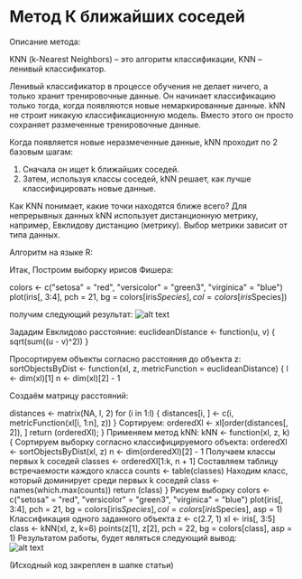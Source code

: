 # Метод К ближайших соседей

Описание метода:
  
  KNN (k-Nearest Neighbors) – это алгоритм классификации, 
KNN – ленивый классификатор.

  Ленивый классификатор в процессе обучения не делает ничего, а только хранит тренировочные данные. Он начинает классификацию 
только тогда, когда появляются новые немаркированные данные.
  kNN не строит никакую классификационную модель. Вместо этого он просто сохраняет размеченные тренировочные данные.

Когда появляется новые неразмеченные данные, kNN проходит по 2 базовым шагам:
  1) Сначала он ищет k ближайших соседей.
  2) Затем, используя классы соседей, kNN решает, как лучше классифицировать новые данные.

Как KNN понимает, какие точки находятся ближе всего? Для непрерывных данных kNN использует дистанционную метрику, например, Евклидову дистанцию (метрику). Выбор метрики зависит от типа данных.

Алгоритм на языке R:

Итак, Построим выборку ирисов Фишера:

  colors <- c("setosa" = "red", "versicolor" = "green3",
  "virginica" = "blue")
  plot(iris[, 3:4], pch = 21, bg = colors[iris$Species],
  col = colors[iris$Species])

получим следующий результат:
![alt text](https://github.com/dmitrail/ALGORYTHM_KNN/blob/master/KNN_RAW.png) 

Зададим Евклидово расстояние:
  euclideanDistance <- function(u, v)
  {
  sqrt(sum((u - v)^2))
  }

Просортируем объекты согласно расстояния до объекта z:
  sortObjectsByDist <- function(xl, z, metricFunction =
  euclideanDistance)
  {
  l <- dim(xl)[1]
  n <- dim(xl)[2] - 1

Создаём матрицу расстояний:

  distances <- matrix(NA, l, 2)
  for (i in 1:l)
  {
  distances[i, ] <- c(i, metricFunction(xl[i, 1:n], z))
  }
Сортируем:
  orderedXl <- xl[order(distances[, 2]), ]
  return (orderedXl);
  }
Применяем метод kNN:
  kNN <- function(xl, z, k)
  {
Сортируем выборку согласно классифицируемого объекта:
  orderedXl <- sortObjectsByDist(xl, z)
  n <- dim(orderedXl)[2] - 1
Получаем классы первых k соседей
  classes <- orderedXl[1:k, n + 1]
Составляем таблицу встречаемости каждого класса
  counts <- table(classes)
Находим класс, который доминирует среди первых k соседей
  class <- names(which.max(counts))
  return (class)
  }
Рисуем выборку
  colors <- c("setosa" = "red", "versicolor" = "green3",
  "virginica" = "blue")
  plot(iris[, 3:4], pch = 21, bg = colors[iris$Species], col
  = colors[iris$Species], asp = 1)
Классификация одного заданного объекта
  z <- c(2.7, 1)
  xl <- iris[, 3:5]
  class <- kNN(xl, z, k=6)
  points(z[1], z[2], pch = 22, bg = colors[class], asp = 1)
Результатом работы, будет являться следующий вывод:  
  ![alt text](https://github.com/dmitrail/ALGORYTHM_KNN/blob/master/KNN_DONE.png) 
  
  (Исходный код закреплен в шапке статьи)
